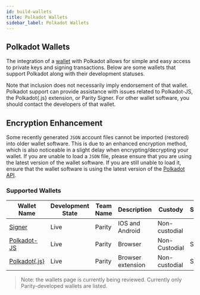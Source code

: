 ```yaml
---
id: build-wallets
title: Polkadot Wallets
sidebar_label: Polkadot Wallets
---
```


## Polkadot Wallets

The integration of a [wallet](https://wiki.polkadot.network/docs/en/glossary#wallet) with Polkadot
allows for simple and easy access to private keys and signing transactions. Below are some wallets
that support Polkadot along with their development statuses.

Note that inclusion does not necessarily imply endorsement of that wallet. Polkadot support can
provide assistance with issues related to Polkadot-JS, the Polkadot{.js} extension, or Parity
Signer. For other wallet software, you should contact the developers of that wallet.

## Encryption Enhancement

Some recently generated `JSON` account files cannot be imported (restored) into older wallet
software. This is due to an enhanced encryption method, which is also noticeable in a slight delay
when encrypting/decrypting your wallet. If you are unable to load a `JSON` file, please ensure that
you are using the latest version of the wallet software. If you are still unable to load it, ensure
that the wallet software is using the latest version of the
[Polkadot API](https://polkadot.js.org/api/).

### Supported Wallets

| Wallet Name                                               | Development State | Team Name | Description       | Custody       | Supports |
| --------------------------------------------------------- | ----------------- | --------- | ----------------- | ------------- | -------- |
| [Signer](https://www.parity.io/signer/)                   | Live              | Parity    | IOS and Android   | Non-custodial |          |
| [Polkadot-JS](https://polkadot.js.org/apps/#/accounts)    | Live              | Parity    | Browser           | Non-Custodial | Staking  |
| [Polkadot{.js}](https://github.com/polkadot-js/extension) | Live              | Parity    | Browser extension | Non-custodial | Staking  |

> Note: the wallets page is currently being reviewed. Currently only Parity-developed wallets are
> listed.
